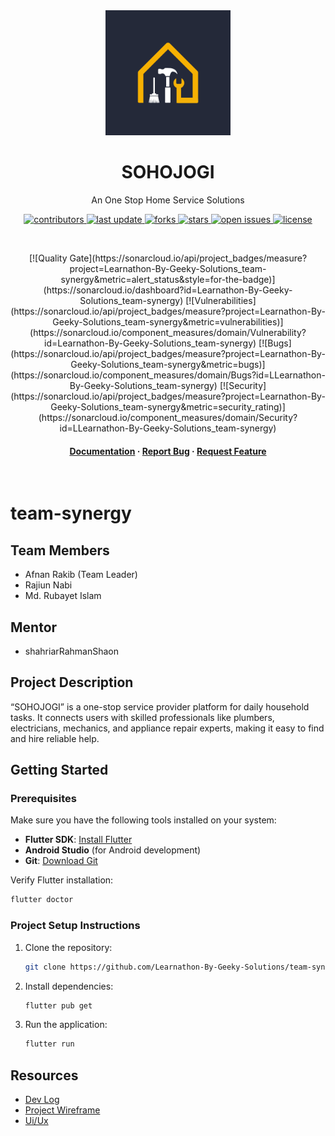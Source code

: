 <div align="center">

  <img src="resources/logo.png" alt="logo" width="200" height="auto" />
  <h1>SOHOJOGI</h1>
  
  <p>
    An One Stop Home Service Solutions
  </p>
  
  
<!-- Badges -->
<p>
  <a href="https://github.com/Learnathon-By-Geeky-Solutions/team-synergy/graphs/contributors">
    <img src="https://img.shields.io/github/contributors/Learnathon-By-Geeky-Solutions/team-synergy" alt="contributors" />
  </a>
  <a href="">
    <img src="https://img.shields.io/github/last-commit/Learnathon-By-Geeky-Solutions/team-synergy" alt="last update" />
  </a>
  <a href="https://github.com/Learnathon-By-Geeky-Solutions/team-synergy/network/members">
    <img src="https://img.shields.io/github/forks/Learnathon-By-Geeky-Solutions/team-synergy" alt="forks" />
  </a>
  <a href="https://github.com/Learnathon-By-Geeky-Solutions/team-synergy/stargazers">
    <img src="https://img.shields.io/github/stars/Learnathon-By-Geeky-Solutions/team-synergy" alt="stars" />
  </a>
  <a href="https://github.com/Learnathon-By-Geeky-Solutions/team-synergy/issues/">
    <img src="https://img.shields.io/github/issues/Learnathon-By-Geeky-Solutions/team-synergy" alt="open issues" />
  </a>
  <a href="https://github.com/Learnathon-By-Geeky-Solutions/team-synergy/blob/master/LICENSE">
    <img src="https://img.shields.io/badge/License-MIT-yellow.svg" alt="license" />
  </a>
</p>
<br>
<p>
  [![Quality Gate](https://sonarcloud.io/api/project_badges/measure?project=Learnathon-By-Geeky-Solutions_team-synergy&metric=alert_status&style=for-the-badge)](https://sonarcloud.io/dashboard?id=Learnathon-By-Geeky-Solutions_team-synergy)
  [![Vulnerabilities](https://sonarcloud.io/api/project_badges/measure?project=Learnathon-By-Geeky-Solutions_team-synergy&metric=vulnerabilities)](https://sonarcloud.io/component_measures/domain/Vulnerability?id=Learnathon-By-Geeky-Solutions_team-synergy)
  [![Bugs](https://sonarcloud.io/api/project_badges/measure?project=Learnathon-By-Geeky-Solutions_team-synergy&metric=bugs)](https://sonarcloud.io/component_measures/domain/Bugs?id=LLearnathon-By-Geeky-Solutions_team-synergy)
  [![Security](https://sonarcloud.io/api/project_badges/measure?project=Learnathon-By-Geeky-Solutions_team-synergy&metric=security_rating)](https://sonarcloud.io/component_measures/domain/Security?id=LLearnathon-By-Geeky-Solutions_team-synergy)
</p>
   
<h4>
    <a href="https://github.com/Learnathon-By-Geeky-Solutions/team-synergy">Documentation</a>
  <span> · </span>
    <a href="https://github.com/Learnathon-By-Geeky-Solutions/team-synergy/issues/">Report Bug</a>
  <span> · </span>
    <a href="https://github.com/Learnathon-By-Geeky-Solutions/team-synergy/issues/">Request Feature</a>
  </h4>
</div>

<br />


# team-synergy

## Team Members
- Afnan Rakib (Team Leader)
- Rajiun Nabi
- Md. Rubayet Islam

## Mentor
- shahriarRahmanShaon

## Project Description
“SOHOJOGIˮ is a one-stop service provider platform for daily household tasks.
It connects users with skilled professionals like plumbers, electricians, mechanics, and appliance repair experts, making it easy to find and hire reliable help.

## Getting Started

### Prerequisites
Make sure you have the following tools installed on your system:
- **Flutter SDK**: [Install Flutter](https://docs.flutter.dev/get-started/install)
- **Android Studio** (for Android development)
- **Git**: [Download Git](https://git-scm.com/)

Verify Flutter installation:
```sh
flutter doctor
```

### Project Setup Instructions
1. Clone the repository:
   ```bash
   git clone https://github.com/Learnathon-By-Geeky-Solutions/team-synergy.git
   ```
2. Install dependencies:
   ```bash
   flutter pub get
3. Run the application:
   ```bash
   flutter run
   ```

## Resources
- [Dev Log](resources/DevLog.md)
- [Project Wireframe](https://github.com/Learnathon-By-Geeky-Solutions/team-synergy/blob/resources-setup/resources/Wireframe%200.pdf)
- [Ui/Ux](https://www.figma.com/proto/WzVr7zvjiAiGrVoSkEglZE/Sohojogi-App-UI?node-id=125-186&starting-point-node-id=125%3A186&t=BygQA84Hiw98dmrB-1)
<!--
- [Project Documentation](docs/)
- [Development Setup](docs/setup.md)
- [Contributing Guidelines](CONTRIBUTING.md)
-->
